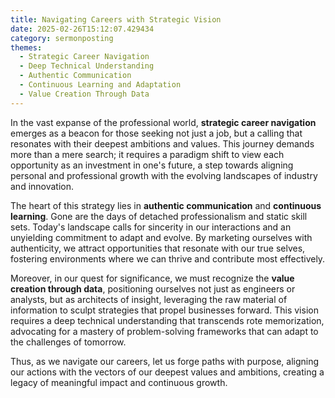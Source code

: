 ```yaml
---
title: Navigating Careers with Strategic Vision
date: 2025-02-26T15:12:07.429434
category: sermonposting
themes:
  - Strategic Career Navigation
  - Deep Technical Understanding
  - Authentic Communication
  - Continuous Learning and Adaptation
  - Value Creation Through Data
---
```

In the vast expanse of the professional world, **strategic career navigation** emerges as a beacon for those seeking not just a job, but a calling that resonates with their deepest ambitions and values. This journey demands more than a mere search; it requires a paradigm shift to view each opportunity as an investment in one's future, a step towards aligning personal and professional growth with the evolving landscapes of industry and innovation.

The heart of this strategy lies in **authentic communication** and **continuous learning**. Gone are the days of detached professionalism and static skill sets. Today's landscape calls for sincerity in our interactions and an unyielding commitment to adapt and evolve. By marketing ourselves with authenticity, we attract opportunities that resonate with our true selves, fostering environments where we can thrive and contribute most effectively.

Moreover, in our quest for significance, we must recognize the **value creation through data**, positioning ourselves not just as engineers or analysts, but as architects of insight, leveraging the raw material of information to sculpt strategies that propel businesses forward. This vision requires a deep technical understanding that transcends rote memorization, advocating for a mastery of problem-solving frameworks that can adapt to the challenges of tomorrow.

Thus, as we navigate our careers, let us forge paths with purpose, aligning our actions with the vectors of our deepest values and ambitions, creating a legacy of meaningful impact and continuous growth.
